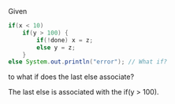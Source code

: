 Given
```java
if(x < 10)
	if(y > 100) {
		if(!done) x = z;
		else y = z;
	}
else System.out.println("error"); // What if?
```        
to what if does the last else associate? 

The last else is associated with the if(y > 100).
